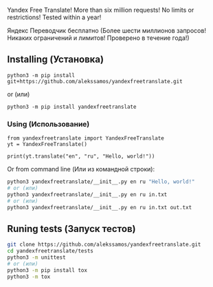 Yandex Free Translate! More than six million requests! No limits or restrictions! Tested within a year!

Яндекс Переводчик бесплатно (Более шести миллионов запросов! Никаких ограничений и лимитов! Проверено в течение года!)
## Installing (Установка)
`python3 -m pip install git+https://github.com/alekssamos/yandexfreetranslate.git`

or (или)

`python3 -m pip install yandexfreetranslate`
### Using (Использование)
```python3
from yandexfreetranslate import YandexFreeTranslate
yt = YandexFreeTranslate()

print(yt.translate("en", "ru", "Hello, world!"))
```
Or from command line (Или из командной строки):
```bash
python3 yandexfreetranslate/__init__.py en ru "Hello, world!"
# or (или)
python3 yandexfreetranslate/__init__.py en ru in.txt
# or (или)
python3 yandexfreetranslate/__init__.py en ru in.txt out.txt
```
## Runing tests (Запуск тестов)
```bash
git clone https://github.com/alekssamos/yandexfreetranslate.git
cd yandexfreetranslate/tests
python3 -m unittest
# or (или)
python3 -m pip install tox
python3 -m tox
```
